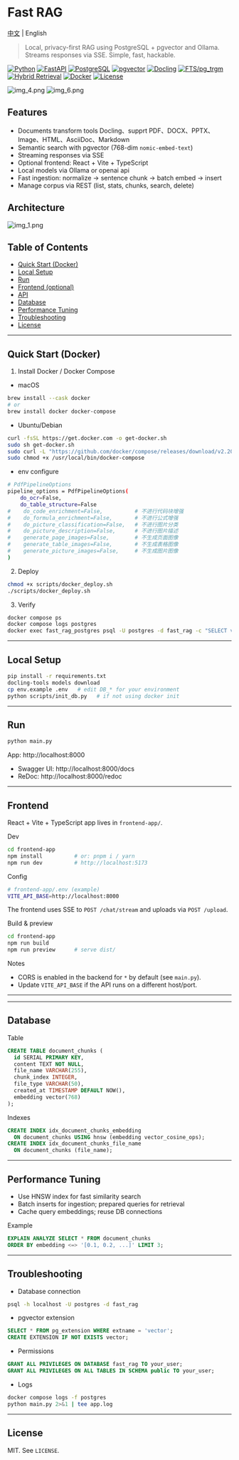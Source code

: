 # Fast RAG

[中文](README.zh-CN.md) | English

> Local, privacy-first RAG using PostgreSQL + pgvector and Ollama. Streams responses via SSE. Simple, fast, hackable.



<p>
  <a href="https://www.python.org/"><img alt="Python" src="https://img.shields.io/badge/Python-3.10%2B-3776AB?logo=python&logoColor=white"></a>
  <a href="https://fastapi.tiangolo.com/"><img alt="FastAPI" src="https://img.shields.io/badge/FastAPI-Latest-009485?logo=fastapi&logoColor=white"></a>
  <a href="https://www.postgresql.org/"><img alt="PostgreSQL" src="https://img.shields.io/badge/PostgreSQL-15+-4169E1?logo=postgresql&logoColor=white"></a>
  <a href="https://github.com/pgvector/pgvector"><img alt="pgvector" src="https://img.shields.io/badge/pgvector-0.8.0-0A7CFF"></a>
  <a href="https://github.com/docling-project/docling"><img alt="Docling" src="https://img.shields.io/badge/Docling-Document_Converter-4B32C3"></a>
  <a href="https://www.postgresql.org/docs/current/pgtrgm.html"><img alt="FTS/pg_trgm" src="https://img.shields.io/badge/FTS%2Fpg__trgm-Lexical_Retrieval-0064a5"></a>
  <a href="#rag"><img alt="Hybrid Retrieval" src="https://img.shields.io/badge/Hybrid_Retrieval-Vector+Lexical-ff7f50"></a>
  <a href="https://www.docker.com/"><img alt="Docker" src="https://img.shields.io/badge/Docker-Required-2496ED?logo=docker&logoColor=white"></a>
  <a href="LICENSE"><img alt="License" src="https://img.shields.io/badge/License-MIT-black"></a>
</p>


![img_4.png](img_4.png)
![img_6.png](img_6.png)

## Features
- Documents transform tools Docling、supprt PDF、DOCX、PPTX、Image、HTML、AsciiDoc、Markdown
- Semantic search with pgvector (768-dim `nomic-embed-text`)
- Streaming responses via SSE
- Optional frontend: React + Vite + TypeScript
- Local models via Ollama or openai api
- Fast ingestion: normalize → sentence chunk → batch embed → insert
- Manage corpus via REST (list, stats, chunks, search, delete)


## Architecture
![img_1.png](img_1.png)


## Table of Contents
- [Quick Start (Docker)](#quick-start-docker)
- [Local Setup](#local-setup)
- [Run](#run)
- [Frontend (optional)](#frontend-optional)
- [API](#api)
- [Database](#database)
- [Performance Tuning](#performance-tuning)
- [Troubleshooting](#troubleshooting)
- [License](#license)

---

## Quick Start (Docker)

1) Install Docker / Docker Compose
- macOS
```bash
brew install --cask docker
# or
brew install docker docker-compose
```
- Ubuntu/Debian
```bash
curl -fsSL https://get.docker.com -o get-docker.sh
sudo sh get-docker.sh
sudo curl -L "https://github.com/docker/compose/releases/download/v2.20.0/docker-compose-$(uname -s)-$(uname -m)" -o /usr/local/bin/docker-compose
sudo chmod +x /usr/local/bin/docker-compose
```

- env configure
```bash
# PdfPipelineOptions
pipeline_options = PdfPipelineOptions(
    do_ocr=False,
    do_table_structure=False
#    do_code_enrichment=False,          # 不进行代码块增强
#    do_formula_enrichment=False,       # 不进行公式增强
#    do_picture_classification=False,   # 不进行图片分类
#    do_picture_description=False,      # 不进行图片描述
#    generate_page_images=False,        # 不生成页面图像
#    generate_table_images=False,       # 不生成表格图像
#    generate_picture_images=False,     # 不生成图片图像
)
```

2) Deploy
```bash
chmod +x scripts/docker_deploy.sh
./scripts/docker_deploy.sh
```

3) Verify
```bash
docker compose ps
docker compose logs postgres
docker exec fast_rag_postgres psql -U postgres -d fast_rag -c "SELECT version();"
```

---

## Local Setup
```bash
pip install -r requirements.txt
docling-tools models download
cp env.example .env   # edit DB_* for your environment
python scripts/init_db.py   # if not using docker init
```

---

## Run
```bash
python main.py
```
App: http://localhost:8000
- Swagger UI: http://localhost:8000/docs
- ReDoc: http://localhost:8000/redoc

---

## Frontend 


React + Vite + TypeScript app lives in `frontend-app/`.

Dev
```bash
cd frontend-app
npm install          # or: pnpm i / yarn
npm run dev          # http://localhost:5173
```

Config
```bash
# frontend-app/.env (example)
VITE_API_BASE=http://localhost:8000
```
The frontend uses SSE to `POST /chat/stream` and uploads via `POST /upload`.

Build & preview
```bash
cd frontend-app
npm run build
npm run preview      # serve dist/
```

Notes
- CORS is enabled in the backend for `*` by default (see `main.py`).
- Update `VITE_API_BASE` if the API runs on a different host/port.

---


---

## Database
Table
```sql
CREATE TABLE document_chunks (
  id SERIAL PRIMARY KEY,
  content TEXT NOT NULL,
  file_name VARCHAR(255),
  chunk_index INTEGER,
  file_type VARCHAR(50),
  created_at TIMESTAMP DEFAULT NOW(),
  embedding vector(768)
);
```
Indexes
```sql
CREATE INDEX idx_document_chunks_embedding 
  ON document_chunks USING hnsw (embedding vector_cosine_ops);
CREATE INDEX idx_document_chunks_file_name 
  ON document_chunks (file_name);
```

---

## Performance Tuning
- Use HNSW index for fast similarity search
- Batch inserts for ingestion; prepared queries for retrieval
- Cache query embeddings; reuse DB connections

Example
```sql
EXPLAIN ANALYZE SELECT * FROM document_chunks
ORDER BY embedding <=> '[0.1, 0.2, ...]' LIMIT 3;
```

---

## Troubleshooting
- Database connection
```bash
psql -h localhost -U postgres -d fast_rag
```
- pgvector extension
```sql
SELECT * FROM pg_extension WHERE extname = 'vector';
CREATE EXTENSION IF NOT EXISTS vector;
```
- Permissions
```sql
GRANT ALL PRIVILEGES ON DATABASE fast_rag TO your_user;
GRANT ALL PRIVILEGES ON ALL TABLES IN SCHEMA public TO your_user;
```
- Logs
```bash
docker compose logs -f postgres
python main.py 2>&1 | tee app.log
```

---



## License
MIT. See `LICENSE`.




